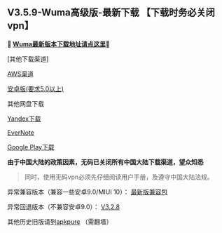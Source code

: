 ## V3.5.9-Wuma高级版-最新下载 【下载时务必关闭vpn】
**🔴 [Wuma最新版本下载地址请点这里](http://pesc.pw/GAPB2)🔴**


[其他下载渠道]

[AWS渠道](https://dl0tgz6ee3upo.cloudfront.net/production/app/builds/040/008/053/original/2d885c0dab3ee96c9cd7c32367c85247/com.wuma.pn-3.5.9_legu_signed.apk)

[安卓版(要求5.0以上)](http://139.162.115.211/com.wuma.pn-3.5.9.apk) 

其他网盘下载

[Yandex下载](https://yadi.sk/d/wOaol7w_s0Oayg) 

[EverNote](https://www.evernote.com/shard/s633/sh/678d33f5-fde5-4f19-b9a2-5975814364fe/c660861f69de52b4e38d83399cea7625) 

[Google Play下载](https://play.google.com/store/apps/details?id=com.muma.pn) 


**由于中国大陆的政策因素，无码已关闭所有中国大陆下载渠道，望众知悉**
> 同时，使用无码vpn必须先仔细阅读用户手册，及遵守中国大陆法规。




异常兼容版本（兼容一些安卓9.0/MIUI 10）：
[最新版兼容包](https://www.evernote.com/shard/s633/client/snv?noteGuid=58b71944-0d9f-4eb1-9b1f-a6ea82bb32ce&noteKey=247442fe4f0ada8d47d6640045262ff9&sn=https%3A%2F%2Fwww.evernote.com%2Fshard%2Fs633%2Fsh%2F58b71944-0d9f-4eb1-9b1f-a6ea82bb32ce%2F247442fe4f0ada8d47d6640045262ff9&title=3.4.1-t)

异常回退版本（不兼容安卓9.0）：
[V3.2.8](https://dl0tgz6ee3upo.cloudfront.net/production/app/builds/029/916/046/original/e3ce000a8e429b6081f5f57fa9e645fe/Wuma-git-3.2.8.apk)


其他历史旧版请到[apkpure](https://apkpure.com/wuma-vpn-pro-fast-unlimited-security/com.muma.pn) （需翻墙）
